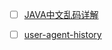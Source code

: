 - [ ] [JAVA中文乱码详解](https://www.cnblogs.com/jingzh/p/15498166.html)
- [ ] [user-agent-history](https://webaim.org/blog/user-agent-string-history/)

